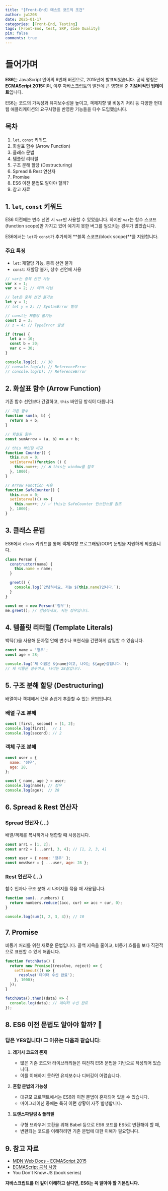 ```yaml
---
title: "[Front-End] 테스트 코드의 조건"
author: jw1208
date: 2025-01-17
categories: [Front-End, Testing]
tags: [Front-End, test, SRP, Code Quality]
pin: false
comments: true
---
```



# 들어가며

**ES6**는 JavaScript 언어의 6번째 버전으로, 2015년에 발표되었습니다. 공식 명칭은 **ECMAScript 2015**이며, 이후 자바스크립트의 발전에 큰 영향을 준 **기념비적인 업데이트**입니다.

ES6는 코드의 가독성과 유지보수성을 높이고, 객체지향 및 비동기 처리 등 다양한 현대 웹 애플리케이션의 요구사항을 반영한 기능들을 다수 도입했습니다.

## 목차

1. `let`, `const` 키워드  
2. 화살표 함수 (Arrow Function)  
3. 클래스 문법  
4. 템플릿 리터럴  
5. 구조 분해 할당 (Destructuring)  
6. Spread & Rest 연산자  
7. Promise  
8. ES6 이전 문법도 알아야 할까?  
9. 참고 자료

## 1. `let`, `const` 키워드

ES6 이전에는 변수 선언 시 `var`만 사용할 수 있었습니다. 하지만 `var`는 함수 스코프(function scope)만 가지고 있어 예기치 못한 버그를 일으키는 경우가 많았습니다.

ES6에서는 `let`과 `const`가 추가되어 **블록 스코프(block scope)**를 지원합니다.

### 주요 특징

- `let`: 재할당 가능, 중복 선언 불가
- `const`: 재할당 불가, 상수 선언에 사용

```javascript
// var는 중복 선언 가능
var x = 1;
var x = 2; // 에러 아님

// let은 중복 선언 불가능
let y = 1;
// let y = 2; // SyntaxError 발생

// const는 재할당 불가능
const z = 3;
// z = 4; // TypeError 발생

if (true) {
  let a = 10;
  const b = 20;
  var c = 30;
}

console.log(c); // 30
// console.log(a); // ReferenceError
// console.log(b); // ReferenceError
```

## 2. 화살표 함수 (Arrow Function)

기존 함수 선언보다 간결하고, `this` 바인딩 방식이 다릅니다.

```javascript
// 기존 함수
function sum(a, b) {
  return a + b;
}

// 화살표 함수
const sumArrow = (a, b) => a + b;

// this 바인딩 비교
function Counter() {
  this.num = 0;
  setInterval(function () {
    this.num++; // ❌ this는 window를 참조
  }, 1000);
}

// Arrow Function 사용
function SafeCounter() {
  this.num = 0;
  setInterval(() => {
    this.num++; // ✅ this는 SafeCounter 인스턴스를 참조
  }, 1000);
}
```

## 3. 클래스 문법

ES6에서 `class` 키워드를 통해 객체지향 프로그래밍(OOP) 문법을 지원하게 되었습니다.

```javascript
class Person {
  constructor(name) {
    this.name = name;
  }

  greet() {
    console.log(`안녕하세요, 저는 ${this.name}입니다.`);
  }
}

const me = new Person('정우');
me.greet(); // 안녕하세요, 저는 정우입니다.
```

## 4. 템플릿 리터럴 (Template Literals)

백틱(`)을 사용해 문자열 안에 변수나 표현식을 간편하게 삽입할 수 있습니다.

```javascript
const name = '정우';
const age = 28;

console.log(`제 이름은 ${name}이고, 나이는 ${age}살입니다.`);
// 제 이름은 정우이고, 나이는 28살입니다.
```

## 5. 구조 분해 할당 (Destructuring)

배열이나 객체에서 값을 손쉽게 추출할 수 있는 문법입니다.

### 배열 구조 분해

```javascript
const [first, second] = [1, 2];
console.log(first);  // 1
console.log(second); // 2
```

### 객체 구조 분해

```javascript
const user = {
  name: '정우',
  age: 28,
};

const { name, age } = user;
console.log(name); // 정우
console.log(age);  // 28
```

## 6. Spread & Rest 연산자

### Spread 연산자 (...)

배열/객체를 복사하거나 병합할 때 사용됩니다.

```javascript
const arr1 = [1, 2];
const arr2 = [...arr1, 3, 4]; // [1, 2, 3, 4]

const user = { name: '정우' };
const newUser = { ...user, age: 28 };
```

### Rest 연산자 (...)

함수 인자나 구조 분해 시 나머지를 묶을 때 사용됩니다.

```javascript
function sum(...numbers) {
  return numbers.reduce((acc, cur) => acc + cur, 0);
}

console.log(sum(1, 2, 3, 4)); // 10
```

## 7. Promise

비동기 처리를 위한 새로운 문법입니다. 콜백 지옥을 줄이고, 비동기 흐름을 보다 직관적으로 표현할 수 있게 해줍니다.

```javascript
function fetchData() {
  return new Promise((resolve, reject) => {
    setTimeout(() => {
      resolve('데이터 수신 완료');
    }, 1000);
  });
}

fetchData().then((data) => {
  console.log(data); // 데이터 수신 완료
});
```

## 8. ES6 이전 문법도 알아야 할까? 🤔

### 답은 YES입니다! 그 이유는 다음과 같습니다:

1. **레거시 코드의 존재**
   - 많은 기존 코드와 라이브러리들은 여전히 ES5 문법을 기반으로 작성되어 있습니다.
   - 이를 이해하지 못하면 유지보수나 디버깅이 어렵습니다.

2. **혼합 문법의 가능성**
   - 대규모 프로젝트에서는 ES6와 이전 문법이 혼재되어 있을 수 있습니다.
   - 마이그레이션 중에는 특히 이런 상황이 자주 발생합니다.

3. **트랜스파일링 & 폴리필**
   - 구형 브라우저 호환을 위해 Babel 등으로 ES6 코드를 ES5로 변환해야 할 때, 
   - 변환되는 코드를 이해하려면 기존 문법에 대한 이해가 필요합니다.

## 9. 참고 자료

- [MDN Web Docs - ECMAScript 2015](https://developer.mozilla.org/ko/docs/Web/JavaScript/New_in_JavaScript/ECMAScript_2015_support_in_Mozilla)
- [ECMAScript 공식 사양](https://www.ecma-international.org/publications-and-standards/standards/ecma-262/)
- You Don't Know JS (book series)

**자바스크립트를 더 깊이 이해하고 싶다면, ES6는 꼭 알아야 할 기본입니다.**